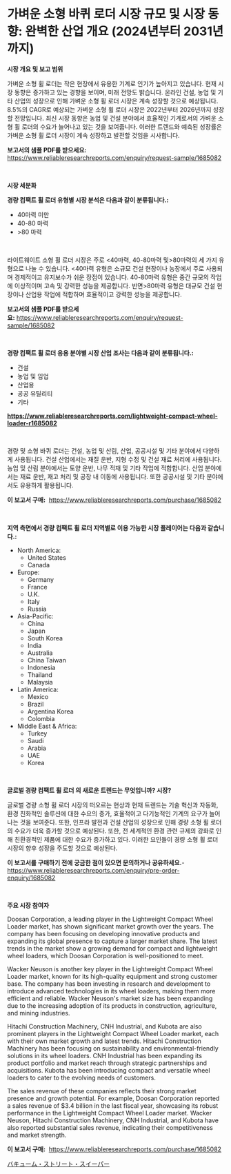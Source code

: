 <p><h1>가벼운 소형 바퀴 로더 시장 규모 및 시장 동향: 완벽한 산업 개요 (2024년부터 2031년까지)</h1></p><p><strong>시장 개요 및 보고 범위</strong></p>
<p><p>가벼운 소형 휠 로더는 작은 현장에서 유용한 기계로 인기가 높아지고 있습니다. 현재 시장 동향은 증가하고 있는 경향을 보이며, 미래 전망도 밝습니다. 온라인 건설, 농업 및 기타 산업의 성장으로 인해 가벼운 소형 휠 로더 시장은 계속 성장할 것으로 예상됩니다. 8.5%의 CAGR로 예상되는 가벼운 소형 휠 로더 시장은 2022년부터 2026년까지 성장할 전망입니다. 최신 시장 동향은 농업 및 건설 분야에서 효율적인 기계로서의 가벼운 소형 휠 로더의 수요가 늘어나고 있는 것을 보여줍니다. 이러한 트렌드와 예측된 성장률은 가벼운 소형 휠 로더 시장이 계속 성장하고 발전할 것임을 시사합니다.</p></p>
<p><strong>보고서의 샘플 PDF를 받으세요:</strong> <a href="https://www.reliableresearchreports.com/enquiry/request-sample/1685082">https://www.reliableresearchreports.com/enquiry/request-sample/1685082</a></p>
<p>&nbsp;</p>
<p><strong>시장 세분화</strong></p>
<p><strong>경량 컴팩트 휠 로더 유형별 시장 분석은 다음과 같이 분류됩니다.:</strong></p>
<p><ul><li>40마력 미만</li><li>40-80 마력</li><li>>80 마력</li></ul></p>
<p>&nbsp;</p>
<p><p>라이트웨이트 소형 휠 로더 시장은 주로 <40마력, 40-80마력 및>80마력의 세 가지 유형으로 나눌 수 있습니다. <40마력 유형은 소규모 건설 현장이나 농장에서 주로 사용되며 경제적이고 유지보수가 쉬운 장점이 있습니다. 40-80마력 유형은 중간 규모의 작업에 이상적이며 고속 및 강력한 성능을 제공합니다. 반면>80마력 유형은 대규모 건설 현장이나 산업용 작업에 적합하며 효율적이고 강력한 성능을 제공합니다.</p></p>
<p><strong>보고서의 샘플 PDF를 받으세요:</strong>&nbsp;<a href="https://www.reliableresearchreports.com/enquiry/request-sample/1685082">https://www.reliableresearchreports.com/enquiry/request-sample/1685082</a></p>
<p>&nbsp;</p>
<p><strong> 경량 컴팩트 휠 로더 응용 분야별 시장 산업 조사는 다음과 같이 분류됩니다.:</strong></p>
<p><ul><li>건설</li><li>농업 및 임업</li><li>산업용</li><li>공공 유틸리티</li><li>기타</li></ul></p>
<p><strong><a href="https://www.reliableresearchreports.com/lightweight-compact-wheel-loader-r1685082">https://www.reliableresearchreports.com/lightweight-compact-wheel-loader-r1685082</a></strong></p>
<p>&nbsp;</p>
<p><p>경량 및 소형 바퀴 로더는 건설, 농업 및 산림, 산업, 공공시설 및 기타 분야에서 다양하게 사용됩니다. 건설 산업에서는 재질 운반, 지형 수정 및 건설 재료 처리에 사용됩니다. 농업 및 산림 분야에서는 토양 운반, 나무 적재 및 기타 작업에 적합합니다. 산업 분야에서는 재료 운반, 재고 처리 및 공장 내 이동에 사용됩니다. 또한 공공시설 및 기타 분야에서도 유용하게 활용됩니다.</p></p>
<p><strong>이 보고서 구매:</strong>&nbsp; <a href="https://www.reliableresearchreports.com/purchase/1685082">https://www.reliableresearchreports.com/purchase/1685082</a></p>
<p>&nbsp;</p>
<p><strong>지역 측면에서 경량 컴팩트 휠 로더 지역별로 이용 가능한 시장 플레이어는 다음과 같습니다.:</strong></p>
<p><ul>
    <li>
        North America:
        <ul>
            <li>United States</li>
            <li>Canada</li>
        </ul>
    </li>
    <li>
        Europe:
        <ul>
            <li>Germany</li>
            <li>France</li>
            <li>U.K.</li>
            <li>Italy</li>
            <li>Russia</li>
        </ul>
    </li>
    <li>
        Asia-Pacific:
        <ul>
            <li>China</li>
            <li>Japan</li>
            <li>South Korea</li>
            <li>India</li>
            <li>Australia</li>
            <li>China Taiwan</li>
            <li>Indonesia</li>
            <li>Thailand</li>
            <li>Malaysia</li>
        </ul>
    </li>
    <li>
        Latin America:
        <ul>
            <li>Mexico</li>
            <li>Brazil</li>
            <li>Argentina Korea</li>
            <li>Colombia</li>
        </ul>
    </li>
    <li>
        Middle East & Africa:
        <ul>
            <li>Turkey</li>
            <li>Saudi</li>
            <li>Arabia</li>
            <li>UAE</li>
            <li>Korea</li>
        </ul>
    </li>
    </ul></p>
<p>&nbsp;</p>
<p><strong>글로벌 경량 컴팩트 휠 로더 의 새로운 트렌드는 무엇입니까? 시장?</strong></p>
<p><p>글로벌 경량 소형 휠 로더 시장의 떠오르는 현상과 현재 트렌드는 기술 혁신과 자동화, 환경 친화적인 솔루션에 대한 수요의 증가, 효율적이고 다기능적인 기계의 요구가 늘어나는 것을 보여준다. 또한, 인프라 발전과 건설 산업의 성장으로 인해 경량 소형 휠 로더의 수요가 더욱 증가할 것으로 예상된다. 또한, 전 세계적인 환경 관련 규제의 강화로 인해 친환경적인 제품에 대한 수요가 증가하고 있다. 이러한 요인들이 경량 소형 휠 로더 시장의 향후 성장을 주도할 것으로 예상된다.</p></p>
<p><strong>이 보고서를 구매하기 전에 궁금한 점이 있으면 문의하거나 공유하세요.</strong>- <a href="https://www.reliableresearchreports.com/enquiry/pre-order-enquiry/1685082">https://www.reliableresearchreports.com/enquiry/pre-order-enquiry/1685082</a></p>
<p>&nbsp;</p>
<p><strong>주요 시장 참여자</strong></p>
<p><p>Doosan Corporation, a leading player in the Lightweight Compact Wheel Loader market, has shown significant market growth over the years. The company has been focusing on developing innovative products and expanding its global presence to capture a larger market share. The latest trends in the market show a growing demand for compact and lightweight wheel loaders, which Doosan Corporation is well-positioned to meet.</p><p>Wacker Neuson is another key player in the Lightweight Compact Wheel Loader market, known for its high-quality equipment and strong customer base. The company has been investing in research and development to introduce advanced technologies in its wheel loaders, making them more efficient and reliable. Wacker Neuson's market size has been expanding due to the increasing adoption of its products in construction, agriculture, and mining industries.</p><p>Hitachi Construction Machinery, CNH Industrial, and Kubota are also prominent players in the Lightweight Compact Wheel Loader market, each with their own market growth and latest trends. Hitachi Construction Machinery has been focusing on sustainability and environmental-friendly solutions in its wheel loaders. CNH Industrial has been expanding its product portfolio and market reach through strategic partnerships and acquisitions. Kubota has been introducing compact and versatile wheel loaders to cater to the evolving needs of customers.</p><p>The sales revenue of these companies reflects their strong market presence and growth potential. For example, Doosan Corporation reported a sales revenue of $3.4 billion in the last fiscal year, showcasing its robust performance in the Lightweight Compact Wheel Loader market. Wacker Neuson, Hitachi Construction Machinery, CNH Industrial, and Kubota have also reported substantial sales revenue, indicating their competitiveness and market strength.</p></p>
<p><strong>이 보고서 구매:</strong>&nbsp;&nbsp;<a href="https://www.reliableresearchreports.com/purchase/1685082">https://www.reliableresearchreports.com/purchase/1685082</a></p>
<p><p><a href="https://github.com/Sophiaard2003/Market-Research-Report-List-1/blob/main/640507121835.md">バキューム・ストリート・スイーパー</a></p></p>